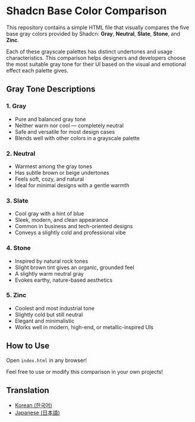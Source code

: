 # Shadcn Base Color Comparison

This repository contains a simple HTML file that visually compares the five base gray colors provided by Shadcn: **Gray**, **Neutral**, **Slate**, **Stone**, and **Zinc**.

Each of these grayscale palettes has distinct undertones and usage characteristics. This comparison helps designers and developers choose the most suitable gray tone for their UI based on the visual and emotional effect each palette gives.

## Gray Tone Descriptions

### 1. Gray  
- Pure and balanced gray tone  
- Neither warm nor cool — completely neutral  
- Safe and versatile for most design cases  
- Blends well with other colors in a grayscale palette  

### 2. Neutral  
- Warmest among the gray tones  
- Has subtle brown or beige undertones  
- Feels soft, cozy, and natural  
- Ideal for minimal designs with a gentle warmth  

### 3. Slate  
- Cool gray with a hint of blue  
- Sleek, modern, and clean appearance  
- Common in business and tech-oriented designs  
- Conveys a slightly cold and professional vibe  

### 4. Stone  
- Inspired by natural rock tones  
- Slight brown tint gives an organic, grounded feel  
- A slightly warm neutral gray  
- Evokes earthy, nature-based aesthetics  

### 5. Zinc  
- Coolest and most industrial tone  
- Slightly cold but still neutral  
- Elegant and minimalistic  
- Works well in modern, high-end, or metallic-inspired UIs  

## How to Use

Open `index.html` in any browser!

Feel free to use or modify this comparison in your own projects!

## Translation

- [Korean (한국어)](https://github.com/miinhho/shadcn-basecolor-comparison/tree/main/translate/ko/README.md)
- [Japanese (日本語)](https://github.com/miinhho/shadcn-basecolor-comparison/tree/main/translate/ja/README.md)